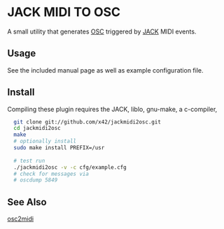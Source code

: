 JACK MIDI TO OSC
================

A small utility that generates [OSC](http://opensoundcontrol.org) triggered
by [JACK](http://jackaudio.org/) MIDI events.

Usage
-----

See the included manual page as well as example configuration file.

Install
-------

Compiling these plugin requires the JACK, liblo, gnu-make, a c-compiler,

```bash
  git clone git://github.com/x42/jackmidi2osc.git
  cd jackmidi2osc
  make
  # optionally install
  sudo make install PREFIX=/usr
  
  # test run
  ./jackmidi2osc -v -c cfg/example.cfg
  # check for messages via 
  # oscdump 5849
```

See Also
--------

[osc2midi](http://sourceforge.net/projects/osc2midi/)
